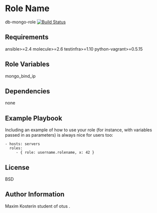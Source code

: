 Role Name
=========

db-mongo-role
[![Build Status](https://travis-ci.org/mkosterin/db-mongo-role.svg?branch=master)](https://travis-ci.org/mkosterin/db-mongo-role)

Requirements
------------

ansible>=2.4
molecule>=2.6
testinfra>=1.10
python-vagrant>=0.5.15

Role Variables
--------------

mongo_bind_ip

Dependencies
------------

none

Example Playbook
----------------

Including an example of how to use your role (for instance, with variables passed in as parameters) is always nice for users too:

    - hosts: servers
      roles:
         - { role: username.rolename, x: 42 }

License
-------

BSD

Author Information
------------------

Maxim Kosterin student of otus
.
